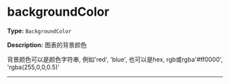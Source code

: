 # backgroundColor

**Type:** `BackgroundColor`

**Description:**
图表的背景颜色
  
  背景颜色可以是颜色字符串, 例如'red', 'blue', 也可以是hex, rgb或rgba'#ff0000', 'rgba(255,0,0,0.5)'

---

